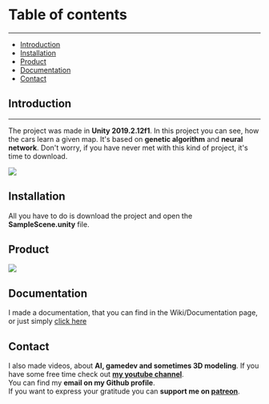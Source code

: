 # Table of contents
-----------------
* [Introduction](#introduction)
* [Installation](#installation)
* [Product](#product)
* [Documentation](https://github.com/martenq1337/COPS_AI/wiki/Documentation)
* [Contact](#contact)

## Introduction
------------

The project was made in **Unity 2019.2.12f1**. In this project you can see, how the cars learn a given map. It's based on **genetic algorithm** and **neural network**. Don't worry, if you have never met with this kind of project, it's time to download. 

![](https://img.shields.io/github/stars/martenq1337/COPS_AI.svg)


## Installation
All you have to do is download the project and open the **SampleScene.unity** file.
## Product
![](https://github.com/martenq1337/COPS_AI/blob/master/github_img/main_img.jpg)
## Documentation
I made a documentation, that you can find in the Wiki/Documentation page, or just simply [click here](https://github.com/martenq1337/COPS_AI/wiki/Documentation)
## Contact
I also made videos, about **AI, gamedev and sometimes 3D modeling**. If you have some free time check out **[my youtube channel](https://www.youtube.com/channel/UCKJxd4PwFOvJVUi49KaoYLw)**.<br>
You can find my **email on my Github profile**.<br>
If you want to express your gratitude you can **support me on [patreon](https://www.patreon.com/backit)**.
